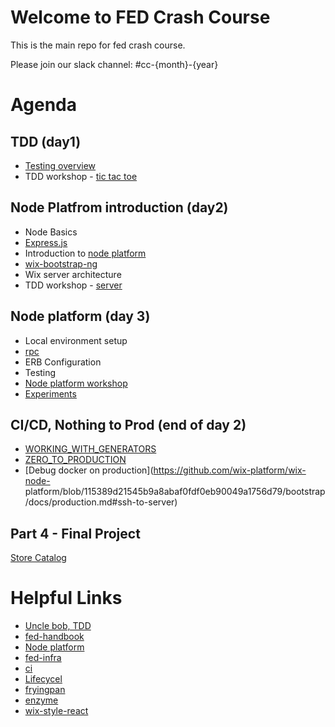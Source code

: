 # Welcome to FED Crash Course

This is the main repo for fed crash course.

Please join our slack channel: #cc-{month}-{year}

# Agenda

## TDD (day1)

- [Testing overview](https://slides.com/yanivefraim-3/testing-workshop-3#/)
- TDD workshop - [tic tac toe](https://github.com/wix-a/crash-march-2019-tdd)

## Node Platfrom introduction (day2)
- Node Basics
- [Express.js](https://expressjs.com/)
- Introduction to [node platform](https://github.com/wix-platform/wix-node-platform)
- [wix-bootstrap-ng](https://github.com/wix-platform/wix-node-platform/tree/master/bootstrap/wix-bootstrap-ng)
- Wix server architecture
- TDD workshop - [server](https://github.com/wix-a/crash-march-2019-tdd/tree/server-tdd)

## Node platform (day 3)
  - Local environment setup
  - [rpc](https://github.com/wix-platform/wix-node-platform/tree/master/rpc)
  - ERB Configuration
  - Testing
  - [Node platform workshop](https://github.com/wix-a/cc-rpc-workshop)
  - [Experiments](https://github.com/wix-private/fed-handbook/blob/master/EXPERIMENTS.md)

## CI/CD, Nothing to Prod (end of day 2)
  - [WORKING_WITH_GENERATORS](https://github.com/wix-private/fed-handbook/blob/master/WORKING_WITH_GENERATORS.md)
  - [ZERO_TO_PRODUCTION](https://github.com/wix-private/fed-handbook/blob/master/ZERO_TO_PRODUCTION.md)
  - [Debug docker on production](https://github.com/wix-platform/wix-node-      platform/blob/115389d21545b9a8abaf0fdf0eb90049a1756d79/bootstrap/docs/production.md#ssh-to-server)

## Part 4 - Final Project
  
  [Store Catalog](./FINAL_PROJECT.md)


# Helpful Links

- [Uncle bob, TDD](https://www.youtube.com/watch?v=GvAzrC6-spQ)
- [fed-handbook](https://github.com/wix-private/fed-handbook)
- [Node platform](https://github.com/wix-platform/wix-node-platform)
- [fed-infra](https://github.com/wix-private/fed-infra)
- [ci](http://ci.dev.wix/)
- [Lifecycel](https://lifecycle.wix.com/cp/#)
- [fryingpan](http://fryingpan.wixpress.com/services)
- [enzyme](https://github.com/airbnb/enzyme)
- [wix-style-react](https://github.com/wix/wix-style-react)
